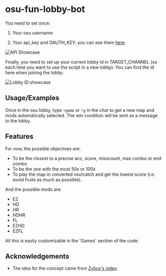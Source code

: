 
# osu-fun-lobby-bot

You need to set once:

1. Your osu username

2. Your api_key and OAUTH_KEY: you can see them  [here](https://osu.ppy.sh/p/api).

![API Showcase](https://github.com/azekyoo/osu-fun-lobby-bot/assets/157278523/2a37b642-2c0a-4905-b361-db95e466a864)


Finally, you need to set up your current lobby id in TARGET_CHANNEL (so each time you want to use the script in a new lobby):
You can find the id here when joining the lobby:

![Lobby ID showcase](https://github.com/azekyoo/osu-fun-lobby-bot/assets/157278523/2fb4fea2-39f4-4001-afb5-0a17dedaa348)



## Usage/Examples

Once in the osu lobby, type `!game` or `!g` in the chat to get a new map and mods automatically selected. The win condition will be sent as a message to the lobby.


## Features
For now, the possible objectives are:
- To be the closest to a precise acc, score, misscount, max combo or end combo
- To be the one with the most 50s or 100s
- To play the map in converted osu!catch and get the lowest score (i.e. avoid fruits as much as possible).

And the possible mods are:
- EZ
- HD
- HR
- HDHR
- FL
- EZHD
- EZFL

All this is easily customizable in the 'Games' section of the code.


## Acknowledgements

 - The idea for the concept came from [Zylice's video](https://youtu.be/BeDRyiKFuhc?si=7DZXhXegZtOpDxB2)

